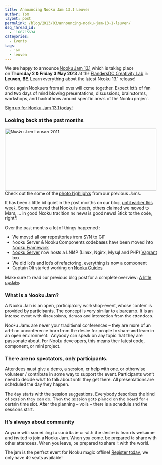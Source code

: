 ```yaml
---
title: Announcing Nooku Jam 13.1 Leuven
author: Tom
layout: post
permalink: /blog/2013/03/announcing-nooku-jam-13-1-leuven/
dsq_thread_id:
  - 1166715634
categories:
  - Events
tags:
  - jam
  - leuven
---
```

We are happy to announce [Nooku Jam 13.1][1] which is taking place on **Thursday **2 & Friday 3 May 2013**** at the [FlandersDC Creativity Lab][2] in **Leuven, BE**. Learn everything about the latest Nooku 13.1 release!

Once again Nookuers from all over will come together. Expect lot&#8217;s of fun and two days of mind blowing presentations, discussions, brainstorms, workshops, and hackathons around specific areas of the Nooku project.

[Sign up for Nooku Jam 13.1 today!][1]

<!--more-->

### Looking back at the past months

[<img src="http://farm8.staticflickr.com/7093/7026184369_53a09c5f4d.jpg" alt="Nooku Jam Leuven 2011" width="500" height="205" />][3]  
Check out the some of the [photo highlights][4] from our previous Jams.

It has been a little bit quiet in the past months on our blog, [until earlier this week][5]. Some rumoured that Nooku is death, others claimed we moved to Mars, … in good Nooku tradition no news is good news! Stick to the code, right?!

Over the past months a lot of things happened :

*   We moved all our repositories from SVN to GIT
*   Nooku Server & Nooku Components codebases have been moved into [Nooku Framework][6]
*   [Nooku Server][7] now hosts a LNMP (Linux, Nginx, Mysql and PHP) [Vagrant][8] box
*   We did lot&#8217;s and lot&#8217;s of refactoring, everything is now a component.
*   Captain Oli started working on [Nooku Guides][9]

Make sure to read our previous blog post for a complete overview: [A little update][5].

### What is a Nooku Jam?

A Nooku Jam is an open, participatory workshop-event, whose content is provided by participants. The concept is very similar to a [barcamp][10]. It is an intense event with discussions, demos and interaction from the attendees.

Nooku Jams are never your traditional conferences &#8211; they are more of an ad-hoc unconference born from the desire for people to share and learn in an open environment.  Anybody can speak on any topic that they are passionate about. For Nooku developers, this means their latest code, component, or mini project.

### There are no spectators, only participants.

Attendees must give a demo, a session, or help with one, or otherwise volunteer / contribute in some way to support the event. Participants won&#8217;t need to decide what to talk about until they get there. All presentations are scheduled the day they happen.

The day starts with the session suggestions. Everybody describes the kind of session they can do. Then the session gets pinned on the board for a certain time slot. After the planning – voila – there is a schedule and the sessions start.

### It’s always about community

Anyone with something to contribute or with the desire to learn is welcome and invited to join a Nooku Jam. When you come, be prepared to share with other attendees. When you leave, be prepared to share it with the world.

The jam is the perfect event for Nooku magic offline! [Register today][1], we only have 40 seats available!

 [1]: http://nj131leuven.eventbrite.com/
 [2]: http://www.flandersdc.be/en
 [3]: http://www.flickr.com/photos/nooku/7026184369/ "Nooku Jam Leuven 2011 by Nooku, on Flickr"
 [4]: http://www.flickr.com/photos/nooku/collections/72157625031622509/
 [5]: http://blog.nooku.org/2013/03/a-little-update/
 [6]: https://nooku.assembla.com/code/nooku-framework/git/nodes/develop
 [7]: https://nooku.assembla.com/code/nooku-server/git/nodes
 [8]: http://www.vagrantup.com/
 [9]: https://github.com/nooku/nooku-guides
 [10]: http://barcamp.org/w/page/405173/TheRulesOfBarCamp